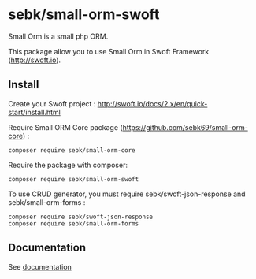 # sebk/small-orm-swoft
Small Orm is a small php ORM.

This package allow you to use Small Orm in Swoft Framework (http://swoft.io).

## Install

Create your Swoft project : http://swoft.io/docs/2.x/en/quick-start/install.html

Require Small ORM Core package (https://github.com/sebk69/small-orm-core) :
```
composer require sebk/small-orm-core
```

Require the package with composer:
```
composer require sebk/small-orm-swoft
```

To use CRUD generator, you must require sebk/swoft-json-response and sebk/small-orm-forms :
```
composer require sebk/swoft-json-response
composer require sebk/small-orm-forms
```


## Documentation

See [documentation](https://github.com/sebk69/small-orm-doc)
